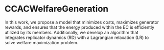 # CCACWelfareGeneration
In this work, we propose a model that minimizes costs, maximizes generator rewards, and ensures that the energy produced within the EC is efficiently utilized by its members. Additionally, we develop an algorithm that integrates replicator dynamics (RD) with a Lagrangian relaxation (LR) to solve welfare maximization problem. 
